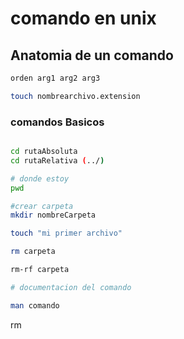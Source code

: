 # comando en unix
## Anatomia de un comando
 
``` bash
orden arg1 arg2 arg3

touch nombrearchivo.extension

```

### comandos Basicos

``` bash

cd rutaAbsoluta
cd rutaRelativa (../)

# donde estoy
pwd

#crear carpeta
mkdir nombreCarpeta

touch "mi primer archivo"

rm carpeta

rm-rf carpeta

# documentacion del comando

man comando

```

rm 

